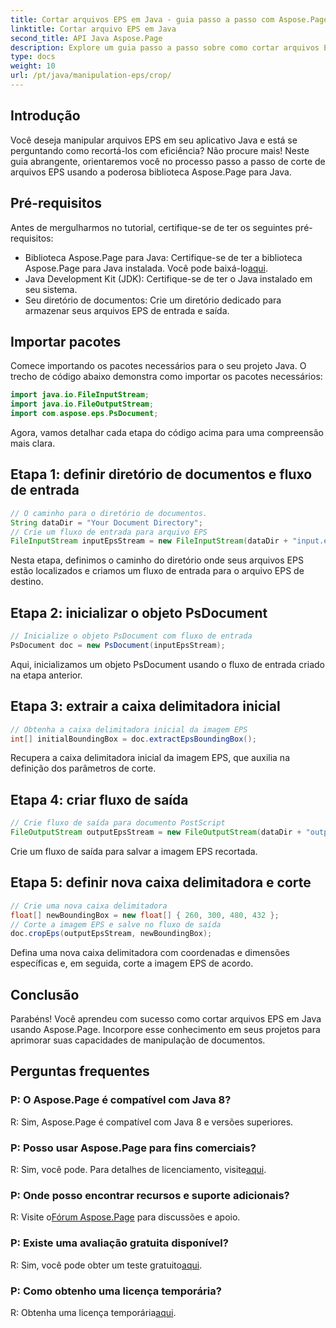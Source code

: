 ```yaml
---
title: Cortar arquivos EPS em Java - guia passo a passo com Aspose.Page
linktitle: Cortar arquivo EPS em Java
second_title: API Java Aspose.Page
description: Explore um guia passo a passo sobre como cortar arquivos EPS em Java usando Aspose.Page. Aprimore suas habilidades de manipulação de documentos sem esforço.
type: docs
weight: 10
url: /pt/java/manipulation-eps/crop/
---
```

## Introdução
Você deseja manipular arquivos EPS em seu aplicativo Java e está se perguntando como recortá-los com eficiência? Não procure mais! Neste guia abrangente, orientaremos você no processo passo a passo de corte de arquivos EPS usando a poderosa biblioteca Aspose.Page para Java.
## Pré-requisitos
Antes de mergulharmos no tutorial, certifique-se de ter os seguintes pré-requisitos:
-  Biblioteca Aspose.Page para Java: Certifique-se de ter a biblioteca Aspose.Page para Java instalada. Você pode baixá-lo[aqui](https://releases.aspose.com/page/java/).
- Java Development Kit (JDK): Certifique-se de ter o Java instalado em seu sistema.
- Seu diretório de documentos: Crie um diretório dedicado para armazenar seus arquivos EPS de entrada e saída.
## Importar pacotes
Comece importando os pacotes necessários para o seu projeto Java. O trecho de código abaixo demonstra como importar os pacotes necessários:
```java
import java.io.FileInputStream;
import java.io.FileOutputStream;
import com.aspose.eps.PsDocument;
```
Agora, vamos detalhar cada etapa do código acima para uma compreensão mais clara.
## Etapa 1: definir diretório de documentos e fluxo de entrada
```java
// O caminho para o diretório de documentos.
String dataDir = "Your Document Directory";
// Crie um fluxo de entrada para arquivo EPS
FileInputStream inputEpsStream = new FileInputStream(dataDir + "input.eps");
```
Nesta etapa, definimos o caminho do diretório onde seus arquivos EPS estão localizados e criamos um fluxo de entrada para o arquivo EPS de destino.
## Etapa 2: inicializar o objeto PsDocument
```java
// Inicialize o objeto PsDocument com fluxo de entrada
PsDocument doc = new PsDocument(inputEpsStream);
```
Aqui, inicializamos um objeto PsDocument usando o fluxo de entrada criado na etapa anterior.
## Etapa 3: extrair a caixa delimitadora inicial
```java
// Obtenha a caixa delimitadora inicial da imagem EPS
int[] initialBoundingBox = doc.extractEpsBoundingBox();
```
Recupera a caixa delimitadora inicial da imagem EPS, que auxilia na definição dos parâmetros de corte.
## Etapa 4: criar fluxo de saída
```java
// Crie fluxo de saída para documento PostScript
FileOutputStream outputEpsStream = new FileOutputStream(dataDir + "output_crop.eps");
```
Crie um fluxo de saída para salvar a imagem EPS recortada.
## Etapa 5: definir nova caixa delimitadora e corte
```java
// Crie uma nova caixa delimitadora
float[] newBoundingBox = new float[] { 260, 300, 480, 432 };
// Corte a imagem EPS e salve no fluxo de saída
doc.cropEps(outputEpsStream, newBoundingBox);
```
Defina uma nova caixa delimitadora com coordenadas e dimensões específicas e, em seguida, corte a imagem EPS de acordo.
## Conclusão
Parabéns! Você aprendeu com sucesso como cortar arquivos EPS em Java usando Aspose.Page. Incorpore esse conhecimento em seus projetos para aprimorar suas capacidades de manipulação de documentos.
## Perguntas frequentes
### P: O Aspose.Page é compatível com Java 8?
R: Sim, Aspose.Page é compatível com Java 8 e versões superiores.
### P: Posso usar Aspose.Page para fins comerciais?
 R: Sim, você pode. Para detalhes de licenciamento, visite[aqui](https://purchase.aspose.com/buy).
### P: Onde posso encontrar recursos e suporte adicionais?
 R: Visite o[Fórum Aspose.Page](https://forum.aspose.com/c/page/39) para discussões e apoio.
### P: Existe uma avaliação gratuita disponível?
 R: Sim, você pode obter um teste gratuito[aqui](https://releases.aspose.com/).
### P: Como obtenho uma licença temporária?
 R: Obtenha uma licença temporária[aqui](https://purchase.aspose.com/temporary-license/).